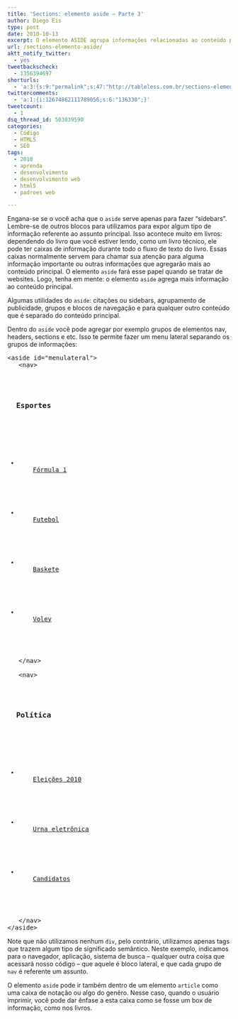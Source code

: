 ```yaml
---
title: 'Sections: elemento aside – Parte 3'
author: Diego Eis
type: post
date: 2010-10-13
excerpt: O elemento ASIDE agrupa informações relacionadas ao conteúdo principal. São informações desde publicidades, menus laterais, blogos de navegação e etc.
url: /sections-elemento-aside/
aktt_notify_twitter:
  - yes
tweetbackscheck:
  - 1356394697
shorturls:
  - 'a:3:{s:9:"permalink";s:47:"http://tableless.com.br/sections-elemento-aside";s:7:"tinyurl";s:26:"http://tinyurl.com/3oo3wnw";s:4:"isgd";s:19:"http://is.gd/hG1dD8";}'
twittercomments:
  - 'a:1:{i:12674862111789056;s:6:"136330";}'
tweetcount:
  - 1
dsq_thread_id: 503039590
categories:
  - Código
  - HTML5
  - SEO
tags:
  - 2010
  - aprenda
  - desenvolvimento
  - desenvolvimento web
  - html5
  - padroes web

---
```

Engana-se se o você acha que o `aside` serve apenas para fazer &#8220;sidebars&#8221;. Lembre-se de outros blocos para utilizamos para expor algum tipo de informação referente ao assunto principal. Isso acontece muito em livros: dependendo do livro que você estiver lendo, como um livro técnico, ele pode ter caixas de informação durante todo o fluxo de texto do livro. Essas caixas normalmente servem para chamar sua atenção para alguma informação importante ou outras informações que agregarão mais ao conteúdo principal. O elemento `aside` fará esse papel quando se tratar de websites. Logo, tenha em mente: o elemento `aside` agrega mais informação ao conteúdo principal.

Algumas utilidades do `aside`: citações ou sidebars, agrupamento de publicidade, grupos e blocos de navegação e para qualquer outro conteúdo que é separado do conteúdo principal.

Dentro do `aside` você pode agregar por exemplo grupos de elementos nav, headers, sections e etc. Isso te permite fazer um menu lateral separando os grupos de informações:

<pre lang="html" line="1">&lt;aside id="menulateral">
   &lt;nav>
       

<h3>
  Esportes
</h3>
       

<ul>
  <li>
    <a href="#">Fórmula 1</a>
  </li>
            
  
  <li>
    <a href="#">Futebol</a>
  </li>
            
  
  <li>
    <a href="#">Baskete</a>
  </li>
            
  
  <li>
    <a href="#">Voley</a>
  </li>
         
</ul>
   &lt;/nav>

   &lt;nav>
       

<h3>
  Política
</h3>
       

<ul>
  <li>
    <a href="#">Eleições 2010</a>
  </li>
            
  
  <li>
    <a href="#">Urna eletrônica</a>
  </li>
            
  
  <li>
    <a href="#">Candidatos</a>
  </li>
         
</ul>
   &lt;/nav>
&lt;/aside>
</pre>

Note que não utilizamos nenhum `div`, pelo contrário, utilizamos apenas tags que trazem algum tipo de significado semântico. Neste exemplo, indicamos para o navegador, aplicação, sistema de busca &#8211; qualquer outra coisa que acessará nosso código &#8211; que aquele é bloco lateral, e que cada grupo de `nav` é referente um assunto.

O elemento `aside` pode ir também dentro de um elemento `article` como uma caixa de notação ou algo do genêro. Nesse caso, quando o usuário imprimir, você pode dar ênfase a esta caixa como se fosse um box de informação, como nos livros.